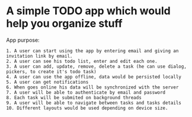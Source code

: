# A simple TODO app which would help you organize stuff

App purpose:

	1. A user can start using the app by entering email and giving an invitation link by email.
	2. A user can see his todo list, enter and edit each one.
	3. A user can add, update, remove, delete a task (he can use dialog, pickers, to create it's todo task)
	4. A user can use the app offline, data would be persisted locally
	5. A user can get notifications
	6. When goes online his data will be synchronized with the server 
	7. A user will be able to authenticate by email and password
	8. Each task will be submited on background threads 
	9. A user will be able to navigate between tasks and tasks details
	10. Different layouts would be used depending on device size.